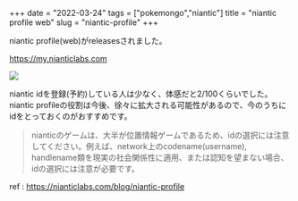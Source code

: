 +++
date = "2022-03-24"
tags = ["pokemongo","niantic"]
title = "niantic profile web"
slug = "niantic-profile"
+++

niantic profile(web)がreleasesされました。

https://my.nianticlabs.com

![](https://files.mastodon.social/media_attachments/files/108/008/754/283/265/057/original/78115cb936e54c29.png)

niantic idを登録(予約)している人は少なく、体感だと2/100くらいでした。niantic profileの役割は今後、徐々に拡大される可能性があるので、今のうちにidをとっておくのがおすすめです。

> nianticのゲームは、大半が位置情報ゲームであるため、idの選択には注意してください。例えば、network上のcodename(username), handlename類を現実の社会関係性に適用、または認知を望まない場合、idの選択には注意が必要です。

ref : https://nianticlabs.com/blog/niantic-profile

